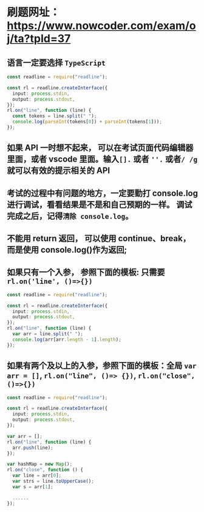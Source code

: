 # 刷题网址：https://www.nowcoder.com/exam/oj/ta?tpId=37

## 语言一定要选择 `TypeScript`

```ts
const readline = require("readline");

const rl = readline.createInterface({
  input: process.stdin,
  output: process.stdout,
});
rl.on("line", function (line) {
  const tokens = line.split(" ");
  console.log(parseInt(tokens[0]) + parseInt(tokens[1]));
});
```

## 如果 API 一时想不起来， 可以在考试页面代码编辑器里面，或者 vscode 里面。输入`[].` 或者 `''.` 或者`/ /g `就可以有效的提示相关的 API

## 考试的过程中有问题的地方，一定要勤打 console.log 进行调试，看看结果是不是和自己预期的一样。 调试完成之后，记得`清除 console.log`。

## 不能用 return 返回， 可以使用 continue、break，而是使用 console.log()作为返回;

## 如果只有一个入参， 参照下面的模板: 只需要 `rl.on('line', ()=>{})`

```ts
const readline = require("readline");

const rl = readline.createInterface({
  input: process.stdin,
  output: process.stdout,
});
rl.on("line", function (line) {
  var arr = line.split(" ");
  console.log(arr[arr.length - 1].length);
});
```

## 如果有两个及以上的入参，参照下面的模板：全局 `var arr = []`, `rl.on("line", ()=> {})`, `rl.on("close", ()=>{})`

```ts
const readline = require("readline");

const rl = readline.createInterface({
  input: process.stdin,
  output: process.stdout,
});

var arr = [];
rl.on("line", function (line) {
  arr.push(line);
});

var hashMap = new Map();
rl.on("close", function () {
  var line = arr[0];
  var strs = line.toUpperCase();
  var s = arr[1];

  ......
});
```
